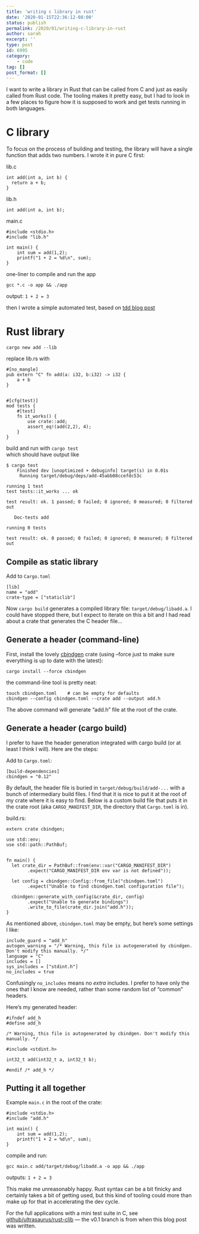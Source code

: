 ```yaml
---
title: 'writing c library in rust'
date: '2020-01-15T22:36:12-08:00'
status: publish
permalink: /2020/01/writing-c-library-in-rust
author: sarah
excerpt: ''
type: post
id: 6995
category:
    - code
tag: []
post_format: []
---
```

I want to write a library in Rust that can be called from C and just as easily called from Rust code. The tooling makes it pretty easy, but I had to look in a few places to figure how it is supposed to work and get tests running in both languages.

C library
=========

To focus on the process of building and testing, the library will have a single function that adds two numbers. I wrote it in pure C first:

lib.c

```
int add(int a, int b) {
  return a + b;
}

```

lib.h

```
int add(int a, int b);

```

main.c

```
#include <stdio.h>
#include "lib.h"

int main() {
    int sum = add(1,2);
    printf("1 + 2 = %d\n", sum);
}

```

one-liner to compile and run the app

```
gcc *.c -o app && ./app

```

output: `1 + 2 = 3`

then I wrote a simple automated test, based on [tdd blog post](https://eradman.com/posts/tdd-in-c.html)

Rust library
============

```
cargo new add --lib

```

replace lib.rs with

```
#[no_mangle]
pub extern "C" fn add(a: i32, b:i32) -> i32 {
    a + b
}


#[cfg(test)]
mod tests {
    #[test]
    fn it_works() {
        use crate::add;
        assert_eq!(add(2,2), 4);
    }
}

```

build and run with `cargo test`  
which should have output like

```
$ cargo test
    Finished dev [unoptimized + debuginfo] target(s) in 0.01s
     Running target/debug/deps/add-45abb08ccefdc53c

running 1 test
test tests::it_works ... ok

test result: ok. 1 passed; 0 failed; 0 ignored; 0 measured; 0 filtered out

   Doc-tests add

running 0 tests

test result: ok. 0 passed; 0 failed; 0 ignored; 0 measured; 0 filtered out

```

Compile as static library
-------------------------

Add to `Cargo.toml`

```
[lib]
name = "add"
crate-type = ["staticlib"]  

```

Now `cargo build` generates a compiled library file: `target/debug/libadd.a`. I could have stopped there, but I expect to iterate on this a bit and I had read about a crate that generates the C header file…

Generate a header (command-line)
--------------------------------

First, install the lovely [cbindgen](https://github.com/eqrion/cbindgen) crate (using –force just to make sure everything is up to date with the latest):

```
cargo install --force cbindgen

```

the command-line tool is pretty neat:

```
touch cbindgen.toml    # can be empty for defaults
cbindgen --config cbindgen.toml --crate add --output add.h

```

The above command will generate “add.h” file at the root of the crate.

Generate a header (cargo build)
-------------------------------

I prefer to have the header generation integrated with cargo build (or at least I think I will). Here are the steps:

Add to `Cargo.toml`:

```
[build-dependencies]
cbindgen = "0.12"

```

By default, the header file is buried in `target/debug/build/add-...` with a bunch of intermediary build files. I find that it is nice to put it at the root of my crate where it is easy to find. Below is a custom build file that puts it in the crate root (aka `CARGO_MANIFEST_DIR`, the directory that `Cargo.toml` is in).

build.rs:

```
extern crate cbindgen;

use std::env;
use std::path::PathBuf;


fn main() {
  let crate_dir = PathBuf::from(env::var("CARGO_MANIFEST_DIR")
        .expect("CARGO_MANIFEST_DIR env var is not defined"));

  let config = cbindgen::Config::from_file("cbindgen.toml")
        .expect("Unable to find cbindgen.toml configuration file");

  cbindgen::generate_with_config(&crate_dir, config)
        .expect("Unable to generate bindings")
        .write_to_file(crate_dir.join("add.h"));
}

```

As mentioned above, `cbindgen.toml` may be empty, but here’s some settings I like:

```
include_guard = "add_h"
autogen_warning = "/* Warning, this file is autogenerated by cbindgen. Don't modify this manually. */"
language = "C"
includes = []
sys_includes = ["stdint.h"]
no_includes = true   

```

Confusingly `no_includes` means no *extra* includes. I prefer to have only the ones that I know are needed, rather than some random list of “common” headers.

Here’s my generated header:

```
#ifndef add_h
#define add_h

/* Warning, this file is autogenerated by cbindgen. Don't modify this manually. */

#include <stdint.h>

int32_t add(int32_t a, int32_t b);

#endif /* add_h */

```

Putting it all together
-----------------------

Example `main.c` in the root of the crate:

```
#include <stdio.h>
#include "add.h"

int main() {
    int sum = add(1,2);
    printf("1 + 2 = %d\n", sum);
}

```

compile and run:

```
gcc main.c add/target/debug/libadd.a -o app && ./app

```

outputs: `1 + 2 = 3`

This make me unreasonably happy. Rust syntax can be a bit finicky and certainly takes a bit of getting used, but this kind of tooling could more than make up for that in accelerating the dev cycle.

For the full applications with a mini test suite in C, see [github/ultrasaurus/rust-clib](https://github.com/ultrasaurus/rust-clib/tree/v0.1) — the v0.1 branch is from when this blog post was written.